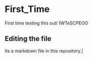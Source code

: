# First_Time
First time testing this outl
1WTeSCPEOO
## Editing the file
Its a markdown file in this repository.|
